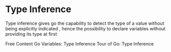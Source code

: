 # Type Inference

Type inference gives go the capability to detect the type of a value without being explicitly indicated , hence the possibility to declare variables without providing its type at first 

<ResourceGroupTitle>Free Content</ResourceGroupTitle>
<BadgeLink colorScheme='yellow' badgeText='Read' href='https://www.callicoder.com/golang-variables-zero-values-type-inference/#type-inference'>Go Variables: Type Inference</BadgeLink>
<BadgeLink colorScheme='yellow' badgeText='Read' href='https://go.dev/tour/basics/14'>Tour of Go: Type Inference</BadgeLink>
